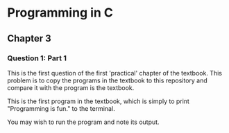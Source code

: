 # Programming in C
## Chapter 3

### Question 1: Part 1

This is the first question of the first 'practical' chapter of the textbook. This problem is to copy the programs in the textbook to this repository and compare it with the program is the textbook.

This is the first program in the textbook, which is simply to print "Programming is fun." to the terminal.

You may wish to run the program and note its output.